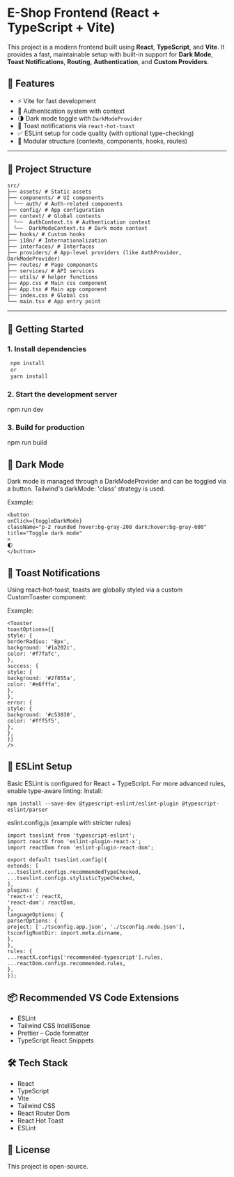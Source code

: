 # E-Shop Frontend (React + TypeScript + Vite)

This project is a modern frontend built using **React**, **TypeScript**, and **Vite**. It provides a fast, maintainable setup with built-in support for **Dark Mode**, **Toast Notifications**, **Routing**, **Authentication**, and **Custom Providers**.

## 🔧 Features

- ⚡️ Vite for fast development
- 🔐 Authentication system with context
- 🌗 Dark mode toggle with `DarkModeProvider`
- 🔔 Toast notifications via `react-hot-toast`
- ✅ ESLint setup for code quality (with optional type-checking)
- 🧱 Modular structure (contexts, components, hooks, routes)

---

## 📁 Project Structure

<pre><code>src/
├── assets/ # Static assets
├── components/ # UI components
│ └── auth/ # Auth-related components
├── config/ # App configuration
├── context/ # Global contexts
│ └──  AuthContext.ts # Authentication context 
│ └──  DarkModeContext.ts # Dark mode context 
├── hooks/ # Custom hooks
├── i18n/ # Internationalization
├── interfaces/ # Interfaces
├── providers/ # App-level providers (like AuthProvider, DarkModeProvider) 
├── routes/ # Page components 
├── services/ # API services 
├── utils/ # helper functions 
├── App.css # Main css component 
├── App.tsx # Main app component 
├── index.css # Global css
└── main.tsx # App entry point
</code></pre>

---

## 🚀 Getting Started

### 1. Install dependencies

```bash
 npm install
 or
 yarn install
```
### 2. Start the development server

npm run dev

### 3. Build for production

npm run build

## 🌙 Dark Mode

Dark mode is managed through a DarkModeProvider and can be toggled via a button. Tailwind's darkMode: 'class' strategy is used.

Example:
```
<button
onClick={toggleDarkMode}
className="p-2 rounded hover:bg-gray-200 dark:hover:bg-gray-600"
title="Toggle dark mode"
>
🌓
</button>
```

## 🔔 Toast Notifications

Using react-hot-toast, toasts are globally styled via a custom CustomToaster component:

Example:
```
<Toaster
toastOptions={{
style: {
borderRadius: '8px',
background: '#1a202c',
color: '#f7fafc',
},
success: {
style: {
background: '#2f855a',
color: '#e6fffa',
},
},
error: {
style: {
background: '#c53030',
color: '#fff5f5',
},
},
}}
/>
``` 

## 🧹 ESLint Setup

Basic ESLint is configured for React + TypeScript. For more advanced rules, enable type-aware linting:
Install:
```
npm install --save-dev @typescript-eslint/eslint-plugin @typescript-eslint/parser
```
eslint.config.js (example with stricter rules)
```
import tseslint from 'typescript-eslint';
import reactX from 'eslint-plugin-react-x';
import reactDom from 'eslint-plugin-react-dom';
```
```
export default tseslint.config({
extends: [
...tseslint.configs.recommendedTypeChecked,
...tseslint.configs.stylisticTypeChecked,
],
plugins: {
'react-x': reactX,
'react-dom': reactDom,
},
languageOptions: {
parserOptions: {
project: ['./tsconfig.app.json', './tsconfig.node.json'],
tsconfigRootDir: import.meta.dirname,
},
},
rules: {
...reactX.configs['recommended-typescript'].rules,
...reactDom.configs.recommended.rules,
},
});
```
## 📦 Recommended VS Code Extensions
*
    ESLint
*
    Tailwind CSS IntelliSense
*
    Prettier – Code formatter
*
    TypeScript React Snippets

##  🛠 Tech Stack
*
    React
*
   TypeScript
*
    Vite
*
    Tailwind CSS
*
    React Router Dom
*
    React Hot Toast
*
    ESLint

## 📄 License

This project is open-source.